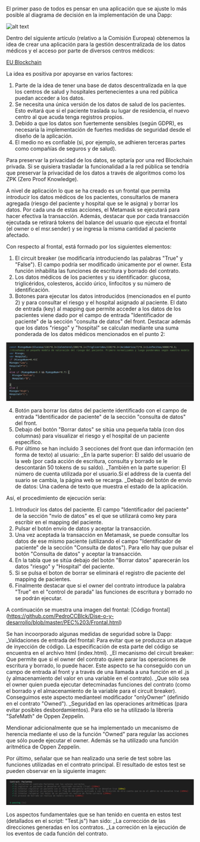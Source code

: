 El primer paso de todos es pensar en una aplicación que se ajuste lo más posible al diagrama de decisión en la implementación de una Dapp:

![alt text](https://github.com/PedroCCBlck/Dise-o-y-desarrollo/blob/master/PEC%203/diagrama%20de%20decisi%C3%B3n%20blockchain.png "Blockchain decision")

Dentro del siguiente artículo (relativo a la Comisión Europea) obtenemos la idea de crear una aplicación para la gestión descentralizada de los datos médicos y el acceso por parte de diversos centros médicos:

[EU Blockchain](https://ec.europa.eu/digital-single-market/en/blockchain-technologies)

La idea es positiva por apoyarse en varios factores:
1) Parte de la idea de tener una base de datos descentralizada en la que los centros de salud y hospitales pertenecientes a una red pública puedan acceder a los datos.
2) Se necesita una única versión de los datos de salud de los pacientes. Esto evitará que si el paciente traslada su lugar de residencia, el nuevo centro al que acuda tenga registros propios.
3) Debido a que los datos son fuertemente sensibles (según GDPR), es necesaria la implementación de fuertes medidas de seguridad desde el diseño de la aplicación.
4) El medio no es confiable (si, por ejemplo, se adhieren terceras partes como compañías de seguros y de salud).

Para preservar la privacidad de los datos, se optaría por una red Blockchain privada. Si se quisiera trasladar la funcionalidad a la red pública se tendría que preservar la privacidad de los datos a través de algoritmos como los ZPK (Zero Proof Knowledge).

A nivel de aplicación lo que se ha creado es un frontal que permita introducir los datos médicos de los pacientes, consultarlos de manera agregada (riesgo del paciente y hospital que se le asigna) y borrar los datos. Por cada una de estas acciones, el Metamask se ejecutará para hacer efectiva la transacción. Además, destacar que por cada transacción ejecutada se retirará tokens del balance del usuario que ejecuta el frontal (el owner o el msr.sender) y se ingresa la misma cantidad al paciente afectado.

Con respecto al frontal, está formado por los siguientes elementos:
1) El circuit breaker (se modificaría introduciendo las palabras "True" y "False"). El campo podría ser modificado únicamente por el owner. Esta función inhabilita las funciones de escritura y borrado del contrato.
2) Los datos médicos de los pacientes y su identificador: glucosa, triglicéridos, colesteros, áccido úrico, linfocitos y su número de identificación.
3) Botones para ejecutar los datos introducidos (mencionados en el punto 2) y para consultar el riesgo y el hospital asignado al paciente. El dato de entrada (key) al mapping que permite acceder a los datos de los pacientes viene dado por el campo de entrada "Identificador de paciente" de la sección "consulta de datos" del front.
Destacar además que los datos "riesgo" y "hospital" se calculan mediante una suma ponderada de los datos médicos mencionados en el punto 2:

![alt text](https://github.com/PedroCCBlck/Dise-o-y-desarrollo/blob/master/PEC%203/Modelo%20calculo%20riesgo.png "Modelo riesgo")
    
4) Botón para borrar los datos del paciente identificado con el campo de entrada "Identificador de paciente" de la sección "consulta de datos" del front.
5) Debajo del botón "Borrar datos" se sitúa una pequeña tabla (con dos columnas) para visualizar el riesgo y el hospital de un paciente específico.
6) Por último se han incluido 3 secciones del front que dan información (en forma de texto) al usuario:
_En la parte superior: El saldo del usuario de la web (por cada acción de escritura, consulta y borrado se le descontarán 50 tokens de su saldo).
_También en la parte superior: El número de cuenta utilizada por el usuario.Si el address de la cuenta del suario se cambia, la página web se recarga.
_Debajo del botón de envío de datos: Una cadena de texto que muestra el estado de la aplicación.

Así, el procedimiento de ejecución sería:
1) Introducir los datos del paciente. El campo "Identificador del paciente" de la sección "nvío de datos" es el que se utilizará como key para escribir en el mapping del paciente. 
2) Pulsar el botón envío de datos y aceptar la transacción.
3) Una vez aceptada la transacción en Metamask, se puede consultar los datos de ese mismo paciente (utilizando el campo "Identificador de paciente" de la sección "Consulta de datos"). Para ello hay que pulsar el botón "Consulta de datos" y aceptar la transacción.
4) En la tabla que se sitúa debajo del botón "Borrar datos" aparecerán los datos "riesgo" y "Hospital" del paciente.
5) Si se pulsa el boton de borrar se eliminará el registro dle paciente del mapping de pacientes.
6) Finalmente destacar que si el owner del contrato introduce la palabra "True" en el "control de parada" las funciones de escritura y borrado no se podrán ejecutar. 

A continuación se muestra una imagen del frontal:
[Código frontal] (https://github.com/PedroCCBlck/Dise-o-y-desarrollo/blob/master/PEC%203/Frontal.html)

Se han incoorporado algunas medidas de seguridad sobre la Dapp:
_Validaciones de entrada del frontal: Para evitar que se produzca un ataque de inyección de código. La especificación de esta parte del código se encuentra en el archivo html (index.html).
_El mecanismo del circuit breaker: Que permite que si el owner del contrato quiere parar las operaciones de escritura y borrado, lo puede hacer. Este aspecto se ha conseguido con un campo de entrada al front y a través de una llamada a una función en el .js (y almacenamiento del valor en una variable en el contrato).
_Que sólo sea el owner quien pueda ejecutar detecminadas funciones del contrato (como el borrado y el almacenamiento de la variable para el circuit breaker). Conseguimos este aspecto medianteel modificador "onlyOwner" (definido en el contrato "Owned").
_Seguridad en las operaciones aritméticas (para evitar posibles desbordamientos). Para ello se ha utilizado la librería "SafeMath" de Oppen Zeppelin.

Mendionar adicionalmente que se ha implementado un mecanismo de herencia mediante el uso de la función "Owned" para regular las acciones que sólo puede ejecutar el owner. Además se ha utilizado una función aritmética de Oppen Zeppelin.

Por último, señalar que se han realizado una serie de test sobre las funciones utilizadas en el contrato principal. El resultado de estos test se pueden observar en la siguiente imagen:

![alt text]( https://github.com/PedroCCBlck/Dise-o-y-desarrollo/blob/master/PEC%203/test.png "Test")

Los aspectos fundamentales que se han tenido en cuenta en estos test (detallados en el script: "Test.js") han sido:
_La corrección de las direcciones generadas en los contratos.
_La correción en la ejecución de los eventos de cada función del contrato.


